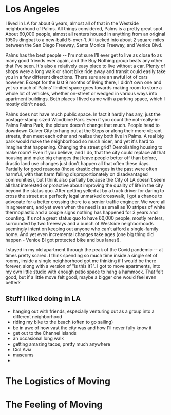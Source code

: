 # Los Angeles

I lived in LA for about 6 years, almost all of that in the Westside neighborhood of Palms. All things considered, Palms is a pretty great spot. About 60,000 people, almost all renters housed in anything from an original 1950s dingbat to a new-build 5-over-1. All tucked into about 2 square miles between the San Diego Freeway, Santa Monica Freeway, and Venice Blvd.

Palms has the best people -- I'm not sure I'll ever get to live as close to as many good friends ever again, and the Buy Nothing group beats any other that I've seen. It's also a relatively easy place to live without a car. Plenty of shops were a long walk or short bike ride away and transit could easily take you in a few different directions. There sure are an awful lot of cars however. Except for the last 9 months of living there, I didn't own one and yet so much of Palms' limited space goes towards making room to store a whole lot of vehicles, whether on-street or wedged in various ways into apartment buildings. Both places I lived came with a parking space, which I mostly didn't need.

Palms does not have much public space. In fact it hardly has any, just the postage-stamp sized Woodbine Park. Even if you count the not-really-in-Palms Palms Park, the picture doesn't change that much. People head to downtown Culver City to hang out at the Steps or along their more vibrant streets, then meet each other and realize they both live in Palms. A real big park would make the neighborhood so much nicer, and yet it's hard to imagine that happening. Changing the street grid? Demolishing housing to make room? Even if you believe, and I do, that the city could replace all that housing and make big changes that leave people better off than before, drastic land use changes just don't happen all that often these days. Partially for good reasons (those drastic changes in the past were often harmful, with that harm falling disproportionately on disadvantaged communities), but I think also partially because the City of LA doesn't seem all that interested or proactive about improving the quality of life in the city beyond the status quo. After getting yelled at by a truck driver for daring to cross the street at a perfectly legal unmarked crosswalk, I got a chance to advocate for a better crossing there to a senior traffic engineer. We were all in agreement, and yet even when the need is as small as 10 stripes of white thermoplastic and a couple signs nothing has happened for 3 years and counting. It's not a great status quo to have 60,000 people, mostly renters, surrounded by two freeways and a bunch of Westside neighborhoods seemingly intent on keeping out anyone who can't afford a single-family home. And yet even incremental changes take ages (one big thing did happen - Venice Bl got protected bike and bus lanes!).

I stayed in my old apartment through the peak of the Covid pandemic -- at times pretty scared. I think spending so much time inside a single set of rooms, inside a single neighborhood got me thinking if I would be there forever, along with a version of "is this it?". I got to move apartments, into my own little studio with enough patio space to hang a hammock. That felt good, but if a little move felt good, maybe a bigger one would feel even better?

## Stuff I liked doing in LA

* hanging out with friends, especially venturing out as a group into a different neighborhood
* riding my bike to the beach (often to go sailing)
* be in awe of how vast the city was and how I'll never fully know it
* get out to the Channel Islands
* an occasional long walk
* getting amazing tacos, pretty much anywhere
* CicLAvia
* museums
* 

# The Logistics of Moving

# The Feeling of Moving
